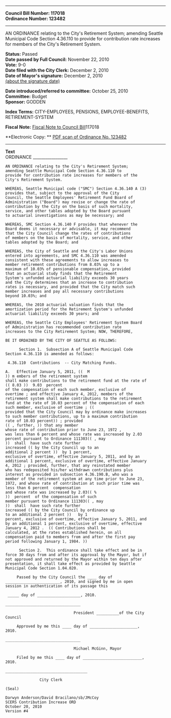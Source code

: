 * * * * *  
  
**Council Bill Number: [](#h0)[](#h2)117018**   
**Ordinance Number: 123482**  
  
* * * * *  
  
AN ORDINANCE relating to the City's Retirement System; amending Seattle Municipal Code Section 4.36.110 to provide for contribution rate increases for members of the City's Retirement System.  
  
**Status:** Passed   
**Date passed by Full Council:** November 22, 2010   
**Vote:** 9-0   
**Date filed with the City Clerk:** December 2, 2010   
**Date of Mayor's signature:** December 2, 2010   
[(about the signature date)](/~public/approvaldate.htm)   
  
  
**Date introduced/referred to committee:** October 25, 2010   
**Committee:** Budget   
**Sponsor:** GODDEN   
  
**Index Terms:** CITY-EMPLOYEES, PENSIONS, EMPLOYEE-BENEFITS, RETIREMENT-SYSTEM  
  
**Fiscal Note:** [Fiscal Note to Council Bill](http://clerk.seattle.gov/~public/fnote/117018.htm)[](#h1)[](#h3)117018  
  
**Electronic Copy: ** [PDF scan of Ordinance No. 123482](/~archives/Ordinances/Ord_123482.pdf)  
  
* * * * *  
  
**Text**  
    ORDINANCE _________________  
  
    AN ORDINANCE relating to the City's Retirement System;  
    amending Seattle Municipal Code Section 4.36.110 to  
    provide for contribution rate increases for members of the  
    City's Retirement System.  
  
    WHEREAS, Seattle Municipal code ("SMC") Section 4.36.140 A (3)  
    provides that, subject to the approval of the City  
    Council, the Seattle Employees' Retirement Fund Board of  
    Administration ("Board") may revise or change the rate of  
    contribution by the City on the basis of such mortality,  
    service, and other tables adopted by the Board pursuant  
    to actuarial investigations as may be necessary; and  
  
    WHEREAS, SMC Section 4.36.140 F provides that whenever the  
    Board deems it necessary or advisable, it may recommend  
    that the City Council change the rates of contributions  
    of members on the basis of mortality, service, and other  
    tables adopted by the Board; and  
  
    WHEREAS, the City of Seattle and the City's Labor Unions  
    entered into agreements, and SMC 4.36.110 was amended  
    consistent with these agreements to allow increases to  
    member retirement contributions from 8.03% up to a  
    maximum of 10.03% of pensionable compensation, provided  
    that an actuarial study finds that the Retirement  
    System's unfunded actuarial liability exceeds 30 years  
    and the City determines that an increase to contribution  
    rates is necessary, and provided that the City match such  
    member increases and pay all necessary contributions  
    beyond 10.03%; and  
  
    WHEREAS, the 2010 actuarial valuation finds that the  
    amortization period for the Retirement System's unfunded  
    actuarial liability exceeds 30 years; and  
  
    WHEREAS, the Seattle City Employees' Retirement System Board  
    of Administration has recommended contribution rate  
    increases to the City Retirement System; NOW, THEREFORE,  
  
    BE IT ORDAINED BY THE CITY OF SEATTLE AS FOLLOWS:  
  
          Section 1.  Subsection A of Seattle Municipal Code  
    Section 4.36.110 is amended as follows:  
  
     4.36.110  Contributions  -- City Matching Funds.  
  
    A.   Effective January 5, 2011, ((  M  
    )) m embers of the retirement system  
    shall make contributions to the retirement fund at the rate of  
    (( 8.03 ))  9.03  percent  
    of the compensation of each such member, exclusive of  
    overtime ; and effective January 4, 2012, members of the  
    retirement system shall make contributions to the retirement  
    fund at the rate of 10.03 percent of the compensation of each  
    such member, exclusive of overtime ; ((  
    provided that the City Council may by ordinance make increases  
    to such member contributions, up to a maximum contribution  
    rate of 10.03 percent)) ; provided  
    (( , further, )) that any member  
    whose rate of contribution prior to June 23, 1972 ,   
    was less than 6 percent and whose rate was increased by 2.03  
    percent pursuant to Ordinance 111303(( , may  
    ))  shall  have such rate further  
    increased (( by the City Council up to an  
    additional 2 percent ))  by 1 percent,  
    exclusive of overtime, effective January 5, 2011, and by an  
    additional 1 percent, exclusive of overtime, effective January  
    4, 2012 ; provided, further, that any reinstated member  
    who has redeposited his/her withdrawn contributions plus  
    interest as provided in subsection 4.36.190.B, who was a  
    member of the retirement system at any time prior to June 23,  
    1972, and whose rate of contribution at such prior time was  
    less than 6 percent  compensation   
    and whose rate was increased by 2.03(( %  
    ))  percent  of the compensation of such  
    member pursuant to Ordinance 111303(( , may  
    ))  shall  have such rate further  
    increased (( by the City Council by ordinance up  
    to an additional 2 percent ))   by 1  
    percent, exclusive of overtime, effective January 5, 2011, and  
    by an additional 1 percent, exclusive of overtime, effective  
    January 4, 2012 .  (( Contributions shall be  
    calculated, at the rates established herein, on all  
    compensation paid to members from and after the first pay  
    period following January 1, 1984. ))  
  
          Section 2.  This ordinance shall take effect and be in  
    force 30 days from and after its approval by the Mayor, but if  
    not approved and returned by the Mayor within ten days after  
    presentation, it shall take effect as provided by Seattle  
    Municipal Code Section 1.04.020.  
  
         Passed by the City Council the ____ day of  
    ________________________, 2010, and signed by me in open  
    session in authentication of its passage this  
  
     _____ day of ___________________, 2010.  
  
    _________________________________  
  
                                  President __________of the City  
    Council  
  
         Approved by me this ____ day of _____________________,  
    2010.  
  
    _________________________________  
  
                                  Michael McGinn, Mayor  
  
         Filed by me this ____ day of __________________________,  
    2010.  
  
    ____________________________________  
  
                   City Clerk  
  
    (Seal)  
  
    Darwyn Anderson/David Bracilano/sb/JMcCoy  
    SCERS Contribution Increase ORD  
    October 20, 2010  
    Version #4  
